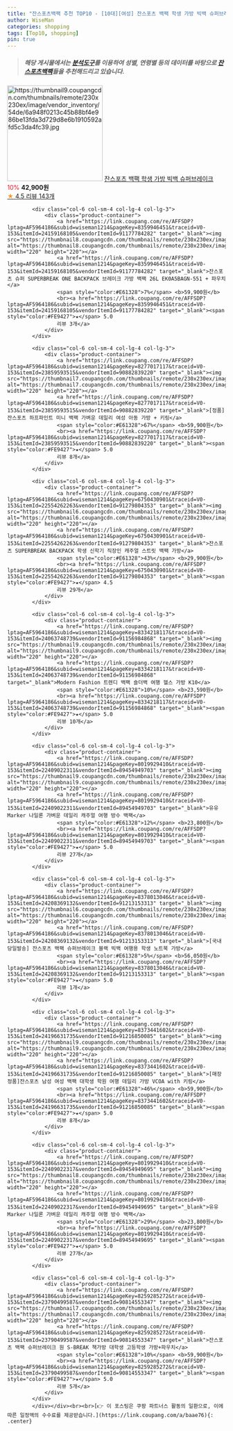 ```yaml
---
title: "잔스포츠백팩 추천 TOP10 - [10대][여성] 잔스포츠 백팩 학생 가방 빅백 슈퍼브레이크"
author: WiseMan
categories: shopping
tags: [Top10, shopping]
pin: true
---
```


> ##### 해당 게시물에서는 [**분석도구**](https://itemscout.io/)를 이용하여 **성별**, **연령별** 등의 데이터를 바탕으로 [**잔스포츠백팩**](https://link.coupang.com/a/baae76)들을 추천해드리고 있습니다.
<div class="container"><div class="row">
            <div class="col-6 col-sm-4 col-lg-4 col-lg-3">
                <div class="product-container">
                    <a href="https://link.coupang.com/re/AFFSDP?lptag=AF5964186&subid=wiseman1214&pageKey=7453965999&traceid=V0-153&itemId=24246056980&vendorItemId=91263016648" target="_blank"><img src="https://thumbnail9.coupangcdn.com/thumbnails/remote/230x230ex/image/vendor_inventory/54de/6a948f0213c45b88bf4e986be13fda3d729d8e6b1910592afd5c3da4fc39.jpg" alt="https://thumbnail9.coupangcdn.com/thumbnails/remote/230x230ex/image/vendor_inventory/54de/6a948f0213c45b88bf4e986be13fda3d729d8e6b1910592afd5c3da4fc39.jpg" width="220" height="220"></a>
                    <a href="https://link.coupang.com/re/AFFSDP?lptag=AF5964186&subid=wiseman1214&pageKey=7453965999&traceid=V0-153&itemId=24246056980&vendorItemId=91263016648" target="_blank">잔스포츠 백팩 학생 가방 빅백 슈퍼브레이크</a>
                    <span style="color:#E61328">10%</span> <b>42,900원</b>
                    <br><a href="https://link.coupang.com/re/AFFSDP?lptag=AF5964186&subid=wiseman1214&pageKey=7453965999&traceid=V0-153&itemId=24246056980&vendorItemId=91263016648" target="_blank"><span style="color:#FE9427">★</span> 4.5
                    리뷰 143개</a>
                </div>
            </div>
            
            <div class="col-6 col-sm-4 col-lg-4 col-lg-3">
                <div class="product-container">
                    <a href="https://link.coupang.com/re/AFFSDP?lptag=AF5964186&subid=wiseman1214&pageKey=8359946451&traceid=V0-153&itemId=24159168105&vendorItemId=91177784282" target="_blank"><img src="https://thumbnail8.coupangcdn.com/thumbnails/remote/230x230ex/image/vendor_inventory/9eb9/cc2a0b768431b1d0009b65fea26302e3da09dde2671a6c2e9d74bc457fd6.png" alt="https://thumbnail8.coupangcdn.com/thumbnails/remote/230x230ex/image/vendor_inventory/9eb9/cc2a0b768431b1d0009b65fea26302e3da09dde2671a6c2e9d74bc457fd6.png" width="220" height="220"></a>
                    <a href="https://link.coupang.com/re/AFFSDP?lptag=AF5964186&subid=wiseman1214&pageKey=8359946451&traceid=V0-153&itemId=24159168105&vendorItemId=91177784282" target="_blank">잔스포츠 슈퍼 SUPERBREAK ONE BACKPACK 브레이크 가방 백팩 26L EK0A5BAGN-551 + 파우치</a>
                    <span style="color:#E61328">7%</span> <b>59,900원</b>
                    <br><a href="https://link.coupang.com/re/AFFSDP?lptag=AF5964186&subid=wiseman1214&pageKey=8359946451&traceid=V0-153&itemId=24159168105&vendorItemId=91177784282" target="_blank"><span style="color:#FE9427">★</span> 5.0
                    리뷰 3개</a>
                </div>
            </div>
            
            <div class="col-6 col-sm-4 col-lg-4 col-lg-3">
                <div class="product-container">
                    <a href="https://link.coupang.com/re/AFFSDP?lptag=AF5964186&subid=wiseman1214&pageKey=8277017117&traceid=V0-153&itemId=23859593515&vendorItemId=90882839220" target="_blank"><img src="https://thumbnail7.coupangcdn.com/thumbnails/remote/230x230ex/image/vendor_inventory/f778/29d90f78ab1806fa7204236a0346382d94a95d54c0c9824891572010c765.png" alt="https://thumbnail7.coupangcdn.com/thumbnails/remote/230x230ex/image/vendor_inventory/f778/29d90f78ab1806fa7204236a0346382d94a95d54c0c9824891572010c765.png" width="220" height="220"></a>
                    <a href="https://link.coupang.com/re/AFFSDP?lptag=AF5964186&subid=wiseman1214&pageKey=8277017117&traceid=V0-153&itemId=23859593515&vendorItemId=90882839220" target="_blank">[정품] 잔스포츠 하프파인트 미니 백팩 가벼운 데일리 여성 아동 가방 + 키링</a>
                    <span style="color:#E61328">67%</span> <b>59,900원</b>
                    <br><a href="https://link.coupang.com/re/AFFSDP?lptag=AF5964186&subid=wiseman1214&pageKey=8277017117&traceid=V0-153&itemId=23859593515&vendorItemId=90882839220" target="_blank"><span style="color:#FE9427">★</span> 5.0
                    리뷰 8개</a>
                </div>
            </div>
            
            <div class="col-6 col-sm-4 col-lg-4 col-lg-3">
                <div class="product-container">
                    <a href="https://link.coupang.com/re/AFFSDP?lptag=AF5964186&subid=wiseman1214&pageKey=6750430901&traceid=V0-153&itemId=22554262263&vendorItemId=91279804353" target="_blank"><img src="https://thumbnail6.coupangcdn.com/thumbnails/remote/230x230ex/image/vendor_inventory/c623/0425659665fceeabf669c4da27c140712301d06311f42a8835adfa580cd0.png" alt="https://thumbnail6.coupangcdn.com/thumbnails/remote/230x230ex/image/vendor_inventory/c623/0425659665fceeabf669c4da27c140712301d06311f42a8835adfa580cd0.png" width="220" height="220"></a>
                    <a href="https://link.coupang.com/re/AFFSDP?lptag=AF5964186&subid=wiseman1214&pageKey=6750430901&traceid=V0-153&itemId=22554262263&vendorItemId=91279804353" target="_blank">잔스포츠 SUPERBREAK BACKPACK 학생 신학기 직장인 캐주얼 스트릿 백팩 가방</a>
                    <span style="color:#E61328">43%</span> <b>29,900원</b>
                    <br><a href="https://link.coupang.com/re/AFFSDP?lptag=AF5964186&subid=wiseman1214&pageKey=6750430901&traceid=V0-153&itemId=22554262263&vendorItemId=91279804353" target="_blank"><span style="color:#FE9427">★</span> 4.5
                    리뷰 29개</a>
                </div>
            </div>
            
            <div class="col-6 col-sm-4 col-lg-4 col-lg-3">
                <div class="product-container">
                    <a href="https://link.coupang.com/re/AFFSDP?lptag=AF5964186&subid=wiseman1214&pageKey=8334218117&traceid=V0-153&itemId=24063748739&vendorItemId=91156984868" target="_blank"><img src="https://thumbnail9.coupangcdn.com/thumbnails/remote/230x230ex/image/vendor_inventory/2901/9f667132834a9d534d5506eab0dedd2f7bd4c1945298adab99987f82af34.jpg" alt="https://thumbnail9.coupangcdn.com/thumbnails/remote/230x230ex/image/vendor_inventory/2901/9f667132834a9d534d5506eab0dedd2f7bd4c1945298adab99987f82af34.jpg" width="220" height="220"></a>
                    <a href="https://link.coupang.com/re/AFFSDP?lptag=AF5964186&subid=wiseman1214&pageKey=8334218117&traceid=V0-153&itemId=24063748739&vendorItemId=91156984868" target="_blank">Modern Fashion 트렌디 백팩 숄더백 여행 헬스 가방 K10</a>
                    <span style="color:#E61328">10%</span> <b>23,590원</b>
                    <br><a href="https://link.coupang.com/re/AFFSDP?lptag=AF5964186&subid=wiseman1214&pageKey=8334218117&traceid=V0-153&itemId=24063748739&vendorItemId=91156984868" target="_blank"><span style="color:#FE9427">★</span> 5.0
                    리뷰 10개</a>
                </div>
            </div>
            
            <div class="col-6 col-sm-4 col-lg-4 col-lg-3">
                <div class="product-container">
                    <a href="https://link.coupang.com/re/AFFSDP?lptag=AF5964186&subid=wiseman1214&pageKey=8019929410&traceid=V0-153&itemId=22409022311&vendorItemId=89454949703" target="_blank"><img src="https://thumbnail9.coupangcdn.com/thumbnails/remote/230x230ex/image/vendor_inventory/2ab0/69f5537bcefaf6733a1feff9a29a84b9e3a00fc7fd83bdcad66640f3efda.png" alt="https://thumbnail9.coupangcdn.com/thumbnails/remote/230x230ex/image/vendor_inventory/2ab0/69f5537bcefaf6733a1feff9a29a84b9e3a00fc7fd83bdcad66640f3efda.png" width="220" height="220"></a>
                    <a href="https://link.coupang.com/re/AFFSDP?lptag=AF5964186&subid=wiseman1214&pageKey=8019929410&traceid=V0-153&itemId=22409022311&vendorItemId=89454949703" target="_blank">유유Marker 나일론 가벼운 데일리 캐주얼 여행 방수 백팩</a>
                    <span style="color:#E61328">12%</span> <b>23,800원</b>
                    <br><a href="https://link.coupang.com/re/AFFSDP?lptag=AF5964186&subid=wiseman1214&pageKey=8019929410&traceid=V0-153&itemId=22409022311&vendorItemId=89454949703" target="_blank"><span style="color:#FE9427">★</span> 5.0
                    리뷰 27개</a>
                </div>
            </div>
            
            <div class="col-6 col-sm-4 col-lg-4 col-lg-3">
                <div class="product-container">
                    <a href="https://link.coupang.com/re/AFFSDP?lptag=AF5964186&subid=wiseman1214&pageKey=8378013046&traceid=V0-153&itemId=24208369132&vendorItemId=91213153313" target="_blank"><img src="https://thumbnail6.coupangcdn.com/thumbnails/remote/230x230ex/image/vendor_inventory/aba8/3b565a973257a7842ee8253a5b6302ae7767ef8c37d76b49254ee4b4d523.jpg" alt="https://thumbnail6.coupangcdn.com/thumbnails/remote/230x230ex/image/vendor_inventory/aba8/3b565a973257a7842ee8253a5b6302ae7767ef8c37d76b49254ee4b4d523.jpg" width="220" height="220"></a>
                    <a href="https://link.coupang.com/re/AFFSDP?lptag=AF5964186&subid=wiseman1214&pageKey=8378013046&traceid=V0-153&itemId=24208369132&vendorItemId=91213153313" target="_blank">[국내당일발송] 잔스포츠 백팩 슈퍼브레이크 블랙 빅백 여행용 학생 노트북 가방</a>
                    <span style="color:#E61328">5%</span> <b>56,050원</b>
                    <br><a href="https://link.coupang.com/re/AFFSDP?lptag=AF5964186&subid=wiseman1214&pageKey=8378013046&traceid=V0-153&itemId=24208369132&vendorItemId=91213153313" target="_blank"><span style="color:#FE9427">★</span> 5.0
                    리뷰 1개</a>
                </div>
            </div>
            
            <div class="col-6 col-sm-4 col-lg-4 col-lg-3">
                <div class="product-container">
                    <a href="https://link.coupang.com/re/AFFSDP?lptag=AF5964186&subid=wiseman1214&pageKey=8373441602&traceid=V0-153&itemId=24196631735&vendorItemId=91216850085" target="_blank"><img src="https://thumbnail9.coupangcdn.com/thumbnails/remote/230x230ex/image/vendor_inventory/d2ae/f0771466676e04a0ba10f0401920dd7dd751fd959ef87910aef6624cfda2.png" alt="https://thumbnail9.coupangcdn.com/thumbnails/remote/230x230ex/image/vendor_inventory/d2ae/f0771466676e04a0ba10f0401920dd7dd751fd959ef87910aef6624cfda2.png" width="220" height="220"></a>
                    <a href="https://link.coupang.com/re/AFFSDP?lptag=AF5964186&subid=wiseman1214&pageKey=8373441602&traceid=V0-153&itemId=24196631735&vendorItemId=91216850085" target="_blank">[매장정품]잔스포츠 남성 여성 백팩 대학생 학원 여행 데일리 가방 VCOA with 키링</a>
                    <span style="color:#E61328">46%</span> <b>59,900원</b>
                    <br><a href="https://link.coupang.com/re/AFFSDP?lptag=AF5964186&subid=wiseman1214&pageKey=8373441602&traceid=V0-153&itemId=24196631735&vendorItemId=91216850085" target="_blank"><span style="color:#FE9427">★</span> 5.0
                    리뷰 8개</a>
                </div>
            </div>
            
            <div class="col-6 col-sm-4 col-lg-4 col-lg-3">
                <div class="product-container">
                    <a href="https://link.coupang.com/re/AFFSDP?lptag=AF5964186&subid=wiseman1214&pageKey=8019929410&traceid=V0-153&itemId=22409022317&vendorItemId=89454949695" target="_blank"><img src="https://thumbnail8.coupangcdn.com/thumbnails/remote/230x230ex/image/vendor_inventory/7178/60680b362df0eab6ac524ad9216cbf8f524c83d4999286f1726af4969aa3.png" alt="https://thumbnail8.coupangcdn.com/thumbnails/remote/230x230ex/image/vendor_inventory/7178/60680b362df0eab6ac524ad9216cbf8f524c83d4999286f1726af4969aa3.png" width="220" height="220"></a>
                    <a href="https://link.coupang.com/re/AFFSDP?lptag=AF5964186&subid=wiseman1214&pageKey=8019929410&traceid=V0-153&itemId=22409022317&vendorItemId=89454949695" target="_blank">유유Marker 나일론 가벼운 데일리 캐주얼 여행 방수 백팩</a>
                    <span style="color:#E61328">29%</span> <b>23,800원</b>
                    <br><a href="https://link.coupang.com/re/AFFSDP?lptag=AF5964186&subid=wiseman1214&pageKey=8019929410&traceid=V0-153&itemId=22409022317&vendorItemId=89454949695" target="_blank"><span style="color:#FE9427">★</span> 5.0
                    리뷰 27개</a>
                </div>
            </div>
            
            <div class="col-6 col-sm-4 col-lg-4 col-lg-3">
                <div class="product-container">
                    <a href="https://link.coupang.com/re/AFFSDP?lptag=AF5964186&subid=wiseman1214&pageKey=8259285272&traceid=V0-153&itemId=23790499587&vendorItemId=90814553347" target="_blank"><img src="https://thumbnail7.coupangcdn.com/thumbnails/remote/230x230ex/image/vendor_inventory/bbb3/0f5b2d36c5dfa5d7a6677feee2efd0b2d0d9830f6c9678083a249080e6cb.jpg" alt="https://thumbnail7.coupangcdn.com/thumbnails/remote/230x230ex/image/vendor_inventory/bbb3/0f5b2d36c5dfa5d7a6677feee2efd0b2d0d9830f6c9678083a249080e6cb.jpg" width="220" height="220"></a>
                    <a href="https://link.coupang.com/re/AFFSDP?lptag=AF5964186&subid=wiseman1214&pageKey=8259285272&traceid=V0-153&itemId=23790499587&vendorItemId=90814553347" target="_blank">잔스포츠 백팩 슈퍼브레이크 원 S-BREAK 책가방 대학생 고등학생 가방+파우치</a>
                    <span style="color:#E61328">10%</span> <b>59,900원</b>
                    <br><a href="https://link.coupang.com/re/AFFSDP?lptag=AF5964186&subid=wiseman1214&pageKey=8259285272&traceid=V0-153&itemId=23790499587&vendorItemId=90814553347" target="_blank"><span style="color:#FE9427">★</span> 5.0
                    리뷰 5개</a>
                </div>
            </div>
            </div></div><br><br>[👉 이 포스팅은 쿠팡 파트너스 활동의 일환으로, 이에 따른 일정액의 수수료를 제공받습니다.](https://link.coupang.com/a/baae76){: .center}